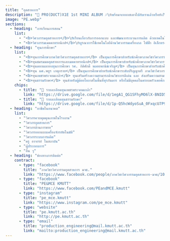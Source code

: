 ```yaml
---
title: "อุตสาหการ"
description: "🎉 PRO(DUCT)X1E 1st MINI ALBUM 🎶\nพร้อมจะออกสเตจไปกับเราแล้วหรือยัง?\nพบกับ คอนเสิร์ตสุดพิเศษจาก ภาควิศวกรรมอุตสาหการ ในงาน KMUTT Engineering Open House 2025\n✨ เตรียมตัวมาเป็นแฟนคลับ PRO(DUCT)X1E กันได้เลย\nเพราะนี่คือ มินิคอนเสิร์ตที่ทั้งมันส์ ทั้งได้ความรู้ 🎤🧑‍🔧\nแล้วพบกันน๊าา 🎶"
image: "PE.webp"
sections:
  - heading: "การเรียนการสอน"
    list:
      - "<b>วิศวกรรมอุตสาหการ</b>\nเรียนเกี่ยวกับการออกแบบ และพัฒนากระบวนการผลิต ด้วยเทคโนโลยี เช่น งานโลหการ งานเชื่อม การผลิตด้วยเครื่องจักรกล การผลิตด้วยระบบอัตโนมัติ การควบคุมคุณภาพ เพื่อเพิ่มประสิทธิภาพ ลดของเสียและลดต้นทุน รวมถึง การออกแบบโครงสร้างองค์กร การจัดการโลจิสติกส์และ Supply Chain ตลอดจนการวิเคราะห์ข้อมูลด้วยสถิติและ AI"
      - "<b>วิศวกรรมเมคคาทรอนิกส์</b>\nบูรณาการใช้เทคโนโลยีด้านวิศวกรรมเครื่องกล ไฟฟ้า อิเล็กทรอนิกส์ คอมพิวเตอร์ เซ็นเซอร์ และระบบควบคุม เพื่อพัฒนาระบบอัตโนมัติ รวมถึงการเขียนโปรแกรมไมโครคอนโทรลเลอร์ AI และ การวิเคราะห์ข้อมูล ตลอดจนการออกแบบเครื่องจักร ผลิตภัณฑ์ ด้วยระบบอัจฉริยะ และเซ็นเซอร์"
  - heading: "ทุนการศึกษา"
    list:
      - "<b>ทุนการศึกษาภาควิชาวิศวกรรมอุตสาหการ</b> เป็นทุนการศึกษาสำหรับนักศึกษาภาควิชาวิศวกรรมอุตสาหการที่ขาดแคลนทุนทรัพย์ และมีความประพฤติดี ไม่ประพฤติตนหรือเคยประพฤติตนเป็นที่เสื่อมเสีย โดยเป็นทุนค่าลงทะเบียน 1 ปีการศึกษา (ตามดุลยพินิจของคณะกรรมการ)"
      - "<b>ทุนชมรมมดอุตสาหการและเมคคาทรอนิกส์</b> เป็นทุนการศึกษาสำหรับนักศึกษาภาควิชาวิศวกรรมอุตสาหการ โดยเป็นเงินทุน 25,000 บาทต่อภาคการศึกษา ต่อเนื่องจนสำเร็จการศึกษา"
      - "<b>ทุนดอกผลกองทุนการศึกษา รศ. กิติศักดิ์ พลอยพานิชเจริญ</b> เป็นทุนการศึกษาสำหรับนักศึกษาภาควิชาวิศวกรรมอุตสาหการที่ขาดแคลนทุนทรัพย์ ผู้สนใจสามารถติดต่อกลุ่มงานช่วยเหลือทางการเงินแก่นักศึกษา มหาวิทยาลัยเทคโนโลยีพระจอมเกล้าธนบุรี โดยเป็นทุนค่าลงทะเบียน 1 ปีการศึกษา"
      - "<b>ทุน ผศ.พยูร เกตุกราย</b> เป็นทุนการศึกษาสำหรับนักศึกษาระดับปริญญาตรี ภาควิชาวิศวกรรมอุตสาหการ ที่เรียนดีและ/หรือขาดแคลนทุนทรัพย์ มีความประพฤติดี โดยเป็นทุนค่าลงทะเบียน 1 ปีการศึกษา"
      - "<b>ทุนเพชรพระจอมเกล้า</b> ทุนเสริมสร้างความสามารถด้านวิชาการดีเด่น และ ส่งเสริมความสามารถเฉพาะด้าน แบ่งออกเป็น 4 ด้าน ได้แก่ ด้านกีฬา ด้านศิลปวัฒนธรรม ด้านความเป็นผู้นำ ด้านความคิดสร้างสรรค์และนวัตกรรม โดยจะได้รับ ค่าเล่าเรียนตามหลักสูตร ค่าอุปกรณ์แรกเข้าเหมาจ่าย 30,000 บาท ค่าครองชีพรายเดือน 4,000 บาท/เดือน"
      - "<b>ทุนธรรมรักษา</b> ทุนสำหรับผู้ด้อยโอกาสในพื้นที่ทุรกันดาร หรือไม่มีบุคคลในครอบครัวเคยศึกษาในระดับอุดมศึกษา โดยต้องพร้อมและยินดีที่จะช่วยเหลือ และสนับสนุนกิจกรรมของมหาวิทยาลัย ต้องเข้าร่วมและปฏิบัติกิจกรรมตามที่มหาวิทยาลัยกำหนด ต้องปฏิบัติกิจกรรมจิตอาสา อย่างน้อย 1 กิจกรรมในแต่ละภาคการศึกษา โดยจะได้รับ ค่าเล่าเรียนตามหลักสูตร ค่าอุปกรณ์การศึกษาเหมาจ่ายปีละ 10,000 บาท ค่าที่พักเดือนละ 1,500 บาท และค่าครองชีพรายเดือน 4,000 บาท/เดือน และมีสิทธิ์ได้พักหอพักใน มจธ."
    chips:
      - title: "📄 รายละเอียดทุนเพชรพระจอมเกล้า"
        link: "https://drive.google.com/file/d/1egA1_QG1SFhyMO6lX-BNID5oK5tFkDkN/view?usp=sharing"
      - title: "📄 รายละเอียดทุนธรรมรักษา"
        link: "https://drive.google.com/file/d/1p-Q5hcWdyoSuA_0FxqcU7P9isiCcdSy3/view?usp=sharing"
  - heading: "อาชีพในอนาคต"
    list:
      - "วิศวกรควบคุมคุณภาพในโรงงาน"
      - "วิศวกรอุตสาหการ"
      - "วิศวกรด้านการขาย"
      - "วิศวกรออกแบบเครื่องจักรอัตโนมัติ"
      - "วิศวกรระบบการผลิต"
      - "ครู อาจารย์ ในสถาบัน"
      - "ผู้ประกอบการ"
      - "อื่น ๆ"
  - heading: "ช่องทางการติดต่อ"
    contract:
      - type: "facebook"
        title: "ภาควิชาวิศวกรรมอุตสาหการ มจธ."
        link: "https://www.facebook.com/people/ภาควิชาวิศวกรรมอุตสาหการ-มจธ/100063531941398/"
      - type: "facebook"
        title: "PE&MCE KMUTT"
        link: "https://www.facebook.com/PEandMCE.kmutt"
      - type: "instagram"
        title: "pe_mce.kmutt"
        link: "https://www.instagram.com/pe_mce.kmutt"
      - type: "website"
        title: "pe.kmutt.ac.th"
        link: "http://pe.kmutt.ac.th"
      - type: "email"
        title: "production_engineering@mail.kmutt.ac.th"
        link: "mailto:production_engineering@mail.kmutt.ac.th"
---
```

